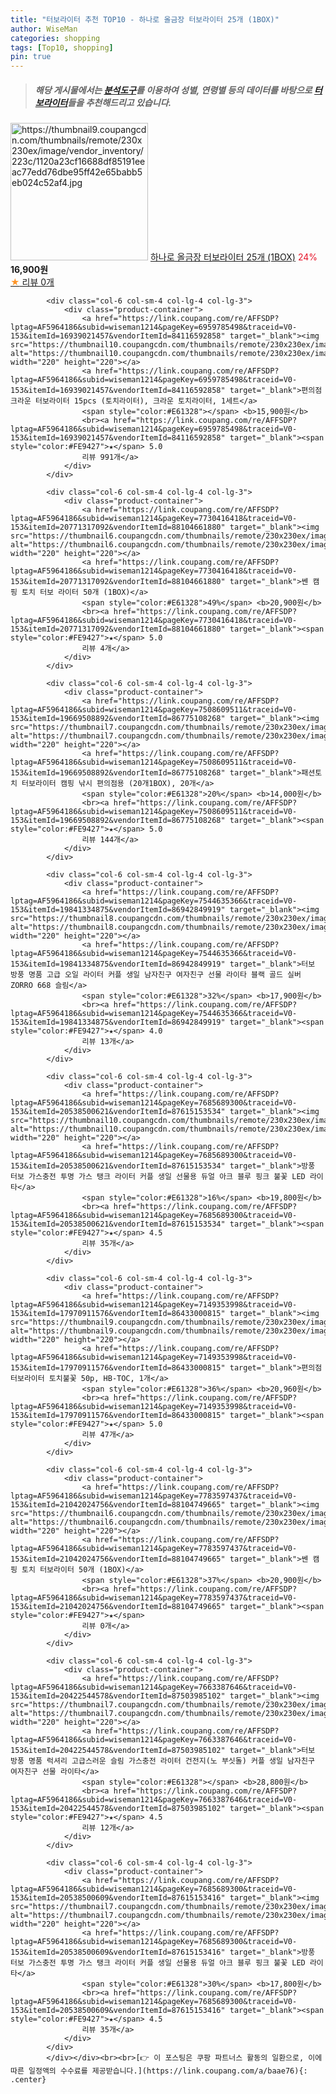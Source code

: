 ```yaml
---
title: "터보라이터 추천 TOP10 - 하나로 올금장 터보라이터 25개 (1BOX)"
author: WiseMan
categories: shopping
tags: [Top10, shopping]
pin: true
---
```


> ##### 해당 게시물에서는 [**분석도구**](https://itemscout.io/)를 이용하여 **성별**, **연령별** 등의 데이터를 바탕으로 [**터보라이터**](https://link.coupang.com/a/baae76)들을 추천해드리고 있습니다.
<div class="container"><div class="row">
            <div class="col-6 col-sm-4 col-lg-4 col-lg-3">
                <div class="product-container">
                    <a href="https://link.coupang.com/re/AFFSDP?lptag=AF5964186&subid=wiseman1214&pageKey=7786805178&traceid=V0-153&itemId=21057698428&vendorItemId=88120072902" target="_blank"><img src="https://thumbnail9.coupangcdn.com/thumbnails/remote/230x230ex/image/vendor_inventory/223c/1120a23cf16688df85191eeac77edd76dbe95ff42e65babb5eb024c52af4.jpg" alt="https://thumbnail9.coupangcdn.com/thumbnails/remote/230x230ex/image/vendor_inventory/223c/1120a23cf16688df85191eeac77edd76dbe95ff42e65babb5eb024c52af4.jpg" width="220" height="220"></a>
                    <a href="https://link.coupang.com/re/AFFSDP?lptag=AF5964186&subid=wiseman1214&pageKey=7786805178&traceid=V0-153&itemId=21057698428&vendorItemId=88120072902" target="_blank">하나로 올금장 터보라이터 25개 (1BOX)</a>
                    <span style="color:#E61328">24%</span> <b>16,900원</b>
                    <br><a href="https://link.coupang.com/re/AFFSDP?lptag=AF5964186&subid=wiseman1214&pageKey=7786805178&traceid=V0-153&itemId=21057698428&vendorItemId=88120072902" target="_blank"><span style="color:#FE9427">★</span> 
                    리뷰 0개</a>
                </div>
            </div>
            
            <div class="col-6 col-sm-4 col-lg-4 col-lg-3">
                <div class="product-container">
                    <a href="https://link.coupang.com/re/AFFSDP?lptag=AF5964186&subid=wiseman1214&pageKey=6959785498&traceid=V0-153&itemId=16939021457&vendorItemId=84116592858" target="_blank"><img src="https://thumbnail10.coupangcdn.com/thumbnails/remote/230x230ex/image/vendor_inventory/6d43/24cdc3e86b2cfb6bc62521e36030a00350ce64436a8b6877aa88ad35f432.jpg" alt="https://thumbnail10.coupangcdn.com/thumbnails/remote/230x230ex/image/vendor_inventory/6d43/24cdc3e86b2cfb6bc62521e36030a00350ce64436a8b6877aa88ad35f432.jpg" width="220" height="220"></a>
                    <a href="https://link.coupang.com/re/AFFSDP?lptag=AF5964186&subid=wiseman1214&pageKey=6959785498&traceid=V0-153&itemId=16939021457&vendorItemId=84116592858" target="_blank">편의점 크라운 터보라이터 15pcs (토치라이터), 크라운 토치라이터, 1세트</a>
                    <span style="color:#E61328"></span> <b>15,900원</b>
                    <br><a href="https://link.coupang.com/re/AFFSDP?lptag=AF5964186&subid=wiseman1214&pageKey=6959785498&traceid=V0-153&itemId=16939021457&vendorItemId=84116592858" target="_blank"><span style="color:#FE9427">★</span> 5.0
                    리뷰 991개</a>
                </div>
            </div>
            
            <div class="col-6 col-sm-4 col-lg-4 col-lg-3">
                <div class="product-container">
                    <a href="https://link.coupang.com/re/AFFSDP?lptag=AF5964186&subid=wiseman1214&pageKey=7730416418&traceid=V0-153&itemId=20771317092&vendorItemId=88104661880" target="_blank"><img src="https://thumbnail6.coupangcdn.com/thumbnails/remote/230x230ex/image/vendor_inventory/1909/485d43faf88bb4f570d39a3f040a2b87b4d293cb89d0b20c5e7472734d22.png" alt="https://thumbnail6.coupangcdn.com/thumbnails/remote/230x230ex/image/vendor_inventory/1909/485d43faf88bb4f570d39a3f040a2b87b4d293cb89d0b20c5e7472734d22.png" width="220" height="220"></a>
                    <a href="https://link.coupang.com/re/AFFSDP?lptag=AF5964186&subid=wiseman1214&pageKey=7730416418&traceid=V0-153&itemId=20771317092&vendorItemId=88104661880" target="_blank">쎈 캠핑 토치 터보 라이터 50개 (1BOX)</a>
                    <span style="color:#E61328">49%</span> <b>20,900원</b>
                    <br><a href="https://link.coupang.com/re/AFFSDP?lptag=AF5964186&subid=wiseman1214&pageKey=7730416418&traceid=V0-153&itemId=20771317092&vendorItemId=88104661880" target="_blank"><span style="color:#FE9427">★</span> 5.0
                    리뷰 4개</a>
                </div>
            </div>
            
            <div class="col-6 col-sm-4 col-lg-4 col-lg-3">
                <div class="product-container">
                    <a href="https://link.coupang.com/re/AFFSDP?lptag=AF5964186&subid=wiseman1214&pageKey=7508609511&traceid=V0-153&itemId=19669508892&vendorItemId=86775108268" target="_blank"><img src="https://thumbnail7.coupangcdn.com/thumbnails/remote/230x230ex/image/vendor_inventory/f31f/d99f631568c924afcb212941f790c51386e9c26903a5d6fa467e9a56adf7.jpg" alt="https://thumbnail7.coupangcdn.com/thumbnails/remote/230x230ex/image/vendor_inventory/f31f/d99f631568c924afcb212941f790c51386e9c26903a5d6fa467e9a56adf7.jpg" width="220" height="220"></a>
                    <a href="https://link.coupang.com/re/AFFSDP?lptag=AF5964186&subid=wiseman1214&pageKey=7508609511&traceid=V0-153&itemId=19669508892&vendorItemId=86775108268" target="_blank">패션토치 터보라이터 캠핑 낚시 편의점용 (20개1BOX), 20개</a>
                    <span style="color:#E61328">20%</span> <b>14,000원</b>
                    <br><a href="https://link.coupang.com/re/AFFSDP?lptag=AF5964186&subid=wiseman1214&pageKey=7508609511&traceid=V0-153&itemId=19669508892&vendorItemId=86775108268" target="_blank"><span style="color:#FE9427">★</span> 5.0
                    리뷰 144개</a>
                </div>
            </div>
            
            <div class="col-6 col-sm-4 col-lg-4 col-lg-3">
                <div class="product-container">
                    <a href="https://link.coupang.com/re/AFFSDP?lptag=AF5964186&subid=wiseman1214&pageKey=7544635366&traceid=V0-153&itemId=19841334875&vendorItemId=86942849919" target="_blank"><img src="https://thumbnail8.coupangcdn.com/thumbnails/remote/230x230ex/image/vendor_inventory/254e/3b39dc26d1c663148d102aa4944b6066985afdeb2fe483207ded79cb13aa.jpg" alt="https://thumbnail8.coupangcdn.com/thumbnails/remote/230x230ex/image/vendor_inventory/254e/3b39dc26d1c663148d102aa4944b6066985afdeb2fe483207ded79cb13aa.jpg" width="220" height="220"></a>
                    <a href="https://link.coupang.com/re/AFFSDP?lptag=AF5964186&subid=wiseman1214&pageKey=7544635366&traceid=V0-153&itemId=19841334875&vendorItemId=86942849919" target="_blank">터보 방풍 명품 고급 오일 라이터 커플 생일 남자친구 여자친구 선물 라이타 블랙 골드 실버 ZORRO 668 슬림</a>
                    <span style="color:#E61328">32%</span> <b>17,900원</b>
                    <br><a href="https://link.coupang.com/re/AFFSDP?lptag=AF5964186&subid=wiseman1214&pageKey=7544635366&traceid=V0-153&itemId=19841334875&vendorItemId=86942849919" target="_blank"><span style="color:#FE9427">★</span> 4.0
                    리뷰 13개</a>
                </div>
            </div>
            
            <div class="col-6 col-sm-4 col-lg-4 col-lg-3">
                <div class="product-container">
                    <a href="https://link.coupang.com/re/AFFSDP?lptag=AF5964186&subid=wiseman1214&pageKey=7685689300&traceid=V0-153&itemId=20538500621&vendorItemId=87615153534" target="_blank"><img src="https://thumbnail10.coupangcdn.com/thumbnails/remote/230x230ex/image/vendor_inventory/fa4c/43d2faea5f490cdb38098553489fd1c7a1bddc083ab7745edbb56be49d70.jpg" alt="https://thumbnail10.coupangcdn.com/thumbnails/remote/230x230ex/image/vendor_inventory/fa4c/43d2faea5f490cdb38098553489fd1c7a1bddc083ab7745edbb56be49d70.jpg" width="220" height="220"></a>
                    <a href="https://link.coupang.com/re/AFFSDP?lptag=AF5964186&subid=wiseman1214&pageKey=7685689300&traceid=V0-153&itemId=20538500621&vendorItemId=87615153534" target="_blank">방풍 터보 가스충전 투명 가스 탱크 라이터 커플 생일 선물용 듀얼 아크 블루 핑크 불꽃 LED 라이타</a>
                    <span style="color:#E61328">16%</span> <b>19,800원</b>
                    <br><a href="https://link.coupang.com/re/AFFSDP?lptag=AF5964186&subid=wiseman1214&pageKey=7685689300&traceid=V0-153&itemId=20538500621&vendorItemId=87615153534" target="_blank"><span style="color:#FE9427">★</span> 4.5
                    리뷰 35개</a>
                </div>
            </div>
            
            <div class="col-6 col-sm-4 col-lg-4 col-lg-3">
                <div class="product-container">
                    <a href="https://link.coupang.com/re/AFFSDP?lptag=AF5964186&subid=wiseman1214&pageKey=7149353998&traceid=V0-153&itemId=17970911576&vendorItemId=86433000815" target="_blank"><img src="https://thumbnail9.coupangcdn.com/thumbnails/remote/230x230ex/image/vendor_inventory/6cb2/81a1b9baaf05535b28a4ae86b41a6673e4487e0efff70327fbe3d92fee13.jpg" alt="https://thumbnail9.coupangcdn.com/thumbnails/remote/230x230ex/image/vendor_inventory/6cb2/81a1b9baaf05535b28a4ae86b41a6673e4487e0efff70327fbe3d92fee13.jpg" width="220" height="220"></a>
                    <a href="https://link.coupang.com/re/AFFSDP?lptag=AF5964186&subid=wiseman1214&pageKey=7149353998&traceid=V0-153&itemId=17970911576&vendorItemId=86433000815" target="_blank">편의점 터보라이터 토치불꽃 50p, HB-TOC, 1개</a>
                    <span style="color:#E61328">36%</span> <b>20,960원</b>
                    <br><a href="https://link.coupang.com/re/AFFSDP?lptag=AF5964186&subid=wiseman1214&pageKey=7149353998&traceid=V0-153&itemId=17970911576&vendorItemId=86433000815" target="_blank"><span style="color:#FE9427">★</span> 5.0
                    리뷰 47개</a>
                </div>
            </div>
            
            <div class="col-6 col-sm-4 col-lg-4 col-lg-3">
                <div class="product-container">
                    <a href="https://link.coupang.com/re/AFFSDP?lptag=AF5964186&subid=wiseman1214&pageKey=7783597437&traceid=V0-153&itemId=21042024756&vendorItemId=88104749665" target="_blank"><img src="https://thumbnail6.coupangcdn.com/thumbnails/remote/230x230ex/image/vendor_inventory/352d/1288878bc23f07089daefea7c55ef3d87da6644543741fc4a7e1a7155ac6.png" alt="https://thumbnail6.coupangcdn.com/thumbnails/remote/230x230ex/image/vendor_inventory/352d/1288878bc23f07089daefea7c55ef3d87da6644543741fc4a7e1a7155ac6.png" width="220" height="220"></a>
                    <a href="https://link.coupang.com/re/AFFSDP?lptag=AF5964186&subid=wiseman1214&pageKey=7783597437&traceid=V0-153&itemId=21042024756&vendorItemId=88104749665" target="_blank">쎈 캠핑 토치 터보라이터 50개 (1BOX)</a>
                    <span style="color:#E61328">37%</span> <b>20,900원</b>
                    <br><a href="https://link.coupang.com/re/AFFSDP?lptag=AF5964186&subid=wiseman1214&pageKey=7783597437&traceid=V0-153&itemId=21042024756&vendorItemId=88104749665" target="_blank"><span style="color:#FE9427">★</span> 
                    리뷰 0개</a>
                </div>
            </div>
            
            <div class="col-6 col-sm-4 col-lg-4 col-lg-3">
                <div class="product-container">
                    <a href="https://link.coupang.com/re/AFFSDP?lptag=AF5964186&subid=wiseman1214&pageKey=7663387646&traceid=V0-153&itemId=20422544578&vendorItemId=87503985102" target="_blank"><img src="https://thumbnail7.coupangcdn.com/thumbnails/remote/230x230ex/image/vendor_inventory/a10d/d68e8a726da01cb2c7eac576a2dac4e098e18b1c8c41465f2c2e5df22340.jpg" alt="https://thumbnail7.coupangcdn.com/thumbnails/remote/230x230ex/image/vendor_inventory/a10d/d68e8a726da01cb2c7eac576a2dac4e098e18b1c8c41465f2c2e5df22340.jpg" width="220" height="220"></a>
                    <a href="https://link.coupang.com/re/AFFSDP?lptag=AF5964186&subid=wiseman1214&pageKey=7663387646&traceid=V0-153&itemId=20422544578&vendorItemId=87503985102" target="_blank">터보 방풍 명품 럭셔리 고급스러운 슬림 가스충전 라이터 건전지(노 부싯돌) 커플 생일 남자친구 여자친구 선물 라이타</a>
                    <span style="color:#E61328"></span> <b>28,800원</b>
                    <br><a href="https://link.coupang.com/re/AFFSDP?lptag=AF5964186&subid=wiseman1214&pageKey=7663387646&traceid=V0-153&itemId=20422544578&vendorItemId=87503985102" target="_blank"><span style="color:#FE9427">★</span> 4.5
                    리뷰 12개</a>
                </div>
            </div>
            
            <div class="col-6 col-sm-4 col-lg-4 col-lg-3">
                <div class="product-container">
                    <a href="https://link.coupang.com/re/AFFSDP?lptag=AF5964186&subid=wiseman1214&pageKey=7685689300&traceid=V0-153&itemId=20538500609&vendorItemId=87615153416" target="_blank"><img src="https://thumbnail7.coupangcdn.com/thumbnails/remote/230x230ex/image/vendor_inventory/d70d/b5b72a5b23a2b8b03db59beae20e2e209d62ab7a1713bf95806ab9a90f45.jpg" alt="https://thumbnail7.coupangcdn.com/thumbnails/remote/230x230ex/image/vendor_inventory/d70d/b5b72a5b23a2b8b03db59beae20e2e209d62ab7a1713bf95806ab9a90f45.jpg" width="220" height="220"></a>
                    <a href="https://link.coupang.com/re/AFFSDP?lptag=AF5964186&subid=wiseman1214&pageKey=7685689300&traceid=V0-153&itemId=20538500609&vendorItemId=87615153416" target="_blank">방풍 터보 가스충전 투명 가스 탱크 라이터 커플 생일 선물용 듀얼 아크 블루 핑크 불꽃 LED 라이타</a>
                    <span style="color:#E61328">30%</span> <b>17,800원</b>
                    <br><a href="https://link.coupang.com/re/AFFSDP?lptag=AF5964186&subid=wiseman1214&pageKey=7685689300&traceid=V0-153&itemId=20538500609&vendorItemId=87615153416" target="_blank"><span style="color:#FE9427">★</span> 4.5
                    리뷰 35개</a>
                </div>
            </div>
            </div></div><br><br>[👉 이 포스팅은 쿠팡 파트너스 활동의 일환으로, 이에 따른 일정액의 수수료를 제공받습니다.](https://link.coupang.com/a/baae76){: .center}